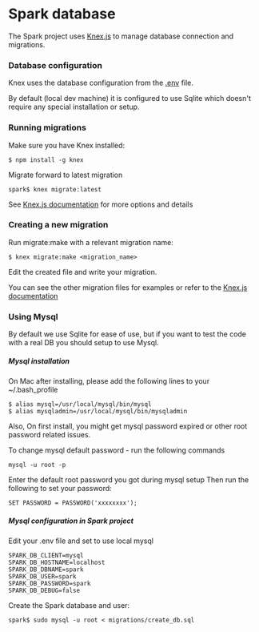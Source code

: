 # Spark database

The Spark project uses [Knex.js](http://knexjs.org/) to manage database connection and migrations.

### Database configuration

Knex uses the database configuration from the [.env](/.env-example) file.

By default (local dev machine) it is configured to use Sqlite which doesn't require any special installation or setup.

### Running migrations

Make sure you have Knex installed:

```
$ npm install -g knex
```

Migrate forward to latest migration

```
spark$ knex migrate:latest
```

See [Knex.js documentation](http://knexjs.org/#Migrations-CLI) for more options and details

### Creating a new migration

Run migrate:make with a relevant migration name:

```
$ knex migrate:make <migration_name>
```

Edit the created file and write your migration.

You can see the other migration files for examples or refer to the [Knex.js documentation](http://knexjs.org/#Schema)

### Using Mysql

By default we use Sqlite for ease of use, but if you want to test the code with a real DB you should setup to use Mysql.

##### Mysql installation

On Mac after installing, please add the following lines to your ~/.bash_profile
```
$ alias mysql=/usr/local/mysql/bin/mysql
$ alias mysqladmin=/usr/local/mysql/bin/mysqladmin
```

Also, On first install, you might get mysql password expired or other root password related issues.

To change mysql default password - run the following commands
```
mysql -u root -p
```
Enter the default root password you got during mysql setup
Then run the following to set your password:
```
SET PASSWORD = PASSWORD('xxxxxxxx');
```

##### Mysql configuration in Spark project

Edit your .env file and set to use local mysql

```
SPARK_DB_CLIENT=mysql
SPARK_DB_HOSTNAME=localhost
SPARK_DB_DBNAME=spark
SPARK_DB_USER=spark
SPARK_DB_PASSWORD=spark
SPARK_DB_DEBUG=false
```

Create the Spark database and user:

```
spark$ sudo mysql -u root < migrations/create_db.sql
```
